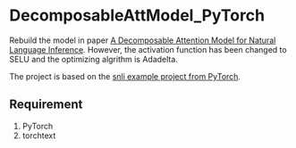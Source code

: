 # DecomposableAttModel_PyTorch

Rebuild the model in paper [A Decomposable Attention Model for Natural Language Inference](https://arxiv.org/pdf/1606.01933.pdf).
However, the activation function has been changed to SELU and the optimizing algrithm is Adadelta.

The project is based on the [snli example project from PyTorch](https://github.com/pytorch/examples/tree/master/snli).

## Requirement
1. PyTorch
2. torchtext
